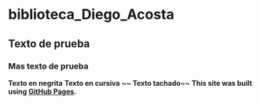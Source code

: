 # biblioteca_Diego_Acosta
## Texto de prueba
### Mas texto de prueba
**Texto en negrita**
__Texto en cursiva__
**~~ Texto tachado~~**
**This site was built using [GitHub Pages](https://docs.github.com/es/get-started/writing-on-github/getting-started-with-writing-and-formatting-on-github/basic-writing-and-formatting-syntax).**
